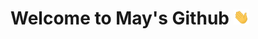 <h1>
    Welcome to May's Github <img src="https://raw.githubusercontent.com/ABSphreak/ABSphreak/master/gifs/Hi.gif" width="25px">
</h1>
